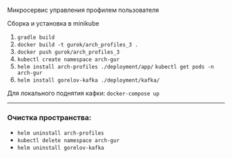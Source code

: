 Микросервис управления профилем пользователя

Сборка и установка в minikube
1) `gradle build`
2) `docker build -t gurok/arch_profiles_3 .`
3) `docker push gurok/arch_profiles_3`
4) `kubectl create namespace arch-gur`
5) `helm install arch-profiles ./deployment/app/`
   `kubectl get pods -n arch-gur`
6) `helm install gorelov-kafka ./deployment/kafka/`

Для локального поднятия кафки: `docker-compose up`

---
### Очистка пространства:

- `helm uninstall arch-profiles`
- `kubectl delete namespace arch-gur`
- `helm uninstall gorelov-kafka`